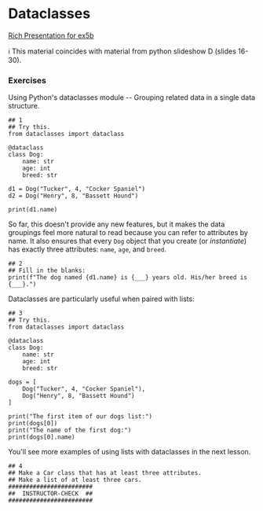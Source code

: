 # Dataclasses

[Rich Presentation for ex5b]()

ℹ️ This material coincides with material from python slideshow D (slides 16-30).

### Exercises
Using Python's dataclasses module -- Grouping related data in a single data structure.

```python3
## 1
## Try this.
from dataclasses import dataclass

@dataclass
class Dog:
    name: str
    age: int
    breed: str
   
d1 = Dog("Tucker", 4, "Cocker Spaniel")
d2 = Dog("Henry", 8, "Bassett Hound")

print(d1.name)
```

So far, this doesn't provide any new features, but it makes the data groupings feel more natural to read because you can refer to attributes by name. It also ensures that every `Dog` object that you create (or _instantiate_) has exactly three attributes: `name`, `age`, and `breed`.

```python3
## 2
## Fill in the blanks:
print(f"The dog named {d1.name} is {___} years old. His/her breed is {___}.")

```

Dataclasses are particularly useful when paired with lists: 

```python3
## 3
## Try this.
from dataclasses import dataclass

@dataclass
class Dog:
    name: str
    age: int
    breed: str

dogs = [
    Dog("Tucker", 4, "Cocker Spaniel"),
    Dog("Henry", 8, "Bassett Hound")
]

print("The first item of our dogs list:")
print(dogs[0])
print("The name of the first dog:")
print(dogs[0].name)
```

You'll see more examples of using lists with dataclasses in the next lesson.

```python3
## 4
## Make a Car class that has at least three attributes.
## Make a list of at least three cars.
########################
##  INSTRUCTOR-CHECK  ##
########################
```

<!--

## Note that you'll need the class defition from earlier.


## Copy and modify the previous example to 
-->
